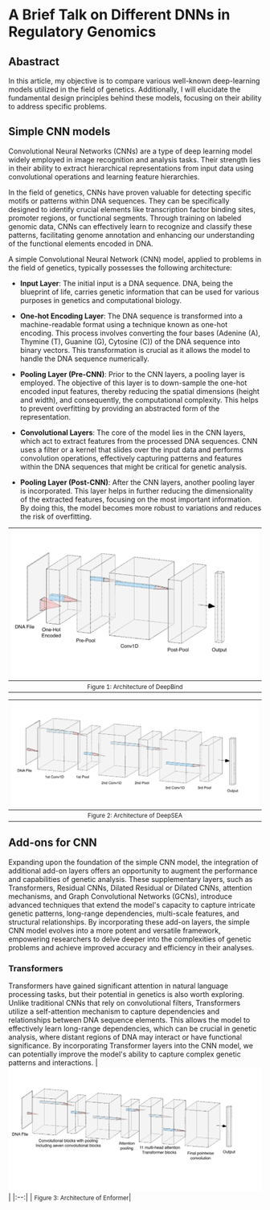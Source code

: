 # A Brief Talk on Different DNNs in Regulatory Genomics

## Abastract

In this article, my objective is to compare various well-known deep-learning models utilized in the field of genetics. Additionally, I will elucidate the fundamental design principles behind these models, focusing on their ability to address specific problems.

## Simple CNN models

Convolutional Neural Networks (CNNs) are a type of deep learning model widely employed in image recognition and analysis tasks. Their strength lies in their ability to extract hierarchical representations from input data using convolutional operations and learning feature hierarchies.

In the field of genetics, CNNs have proven valuable for detecting specific motifs or patterns within DNA sequences. They can be specifically designed to identify crucial elements like transcription factor binding sites, promoter regions, or functional segments. Through training on labeled genomic data, CNNs can effectively learn to recognize and classify these patterns, facilitating genome annotation and enhancing our understanding of the functional elements encoded in DNA.

A simple Convolutional Neural Network (CNN) model, applied to problems in the field of genetics, typically possesses the following architecture:

- **Input Layer**: The initial input is a DNA sequence. DNA, being the blueprint of life, carries genetic information that can be used for various purposes in genetics and computational biology.

- **One-hot Encoding Layer**: The DNA sequence is transformed into a machine-readable format using a technique known as one-hot encoding. This process involves converting the four bases (Adenine (A), Thymine (T), Guanine (G), Cytosine (C)) of the DNA sequence into binary vectors. This transformation is crucial as it allows the model to handle the DNA sequence numerically.

- **Pooling Layer (Pre-CNN)**: Prior to the CNN layers, a pooling layer is employed. The objective of this layer is to down-sample the one-hot encoded input features, thereby reducing the spatial dimensions (height and width), and consequently, the computational complexity. This helps to prevent overfitting by providing an abstracted form of the representation.

- **Convolutional Layers**: The core of the model lies in the CNN layers, which act to extract features from the processed DNA sequences. CNN uses a filter or a kernel that slides over the input data and performs convolution operations, effectively capturing patterns and features within the DNA sequences that might be critical for genetic analysis.

- **Pooling Layer (Post-CNN)**: After the CNN layers, another pooling layer is incorporated. This layer helps in further reducing the dimensionality of the extracted features, focusing on the most important information. By doing this, the model becomes more robust to variations and reduces the risk of overfitting.

| ![](assets/Figure_7.png)|
|:--:|
| <small>Figure 1: Architecture of DeepBind</small>|

| ![](assets/Figure_8.png)|
|:--:|
| <small>Figure 2: Architecture of DeepSEA</small>|

## Add-ons for CNN
Expanding upon the foundation of the simple CNN model, the integration of additional add-on layers offers an opportunity to augment the performance and capabilities of genetic analysis. These supplementary layers, such as Transformers, Residual CNNs, Dilated Residual or Dilated CNNs, attention mechanisms, and Graph Convolutional Networks (GCNs), introduce advanced techniques that extend the model's capacity to capture intricate genetic patterns, long-range dependencies, multi-scale features, and structural relationships. By incorporating these add-on layers, the simple CNN model evolves into a more potent and versatile framework, empowering researchers to delve deeper into the complexities of genetic problems and achieve improved accuracy and efficiency in their analyses.

### Transformers
Transformers have gained significant attention in natural language processing tasks, but their potential in genetics is also worth exploring. Unlike traditional CNNs that rely on convolutional filters, Transformers utilize a self-attention mechanism to capture dependencies and relationships between DNA sequence elements. This allows the model to effectively learn long-range dependencies, which can be crucial in genetic analysis, where distant regions of DNA may interact or have functional significance. By incorporating Transformer layers into the CNN model, we can potentially improve the model's ability to capture complex genetic patterns and interactions.
| ![](assets/Figure_9.png)|
|:--:|
| <small>Figure 3: Architecture of Enformer</small>|

### 

[^1]: Kelley, David R., Jasper Snoek, and John L. Rinn. “Basset: Learning the Regulatory Code of the Accessible Genome with Deep Convolutional Neural Networks.” Genome Research 26, no. 7 (July 2016): 990–99. https://doi.org/10.1101/gr.200535.115.
